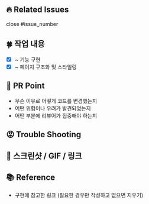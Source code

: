 ## 🔥 Related Issues
close #issue_number

## 🍀 작업 내용
- [x] ~ 기능 구현
- [x] ~ 페이지 구조화 및 스타일링

## 🌈 PR Point
- 무슨 이유로 어떻게 코드를 변경했는지
- 어떤 위험이나 우려가 발견되었는지
- 어떤 부분에 리뷰어가 집중해야 하는지

## 😡 Trouble Shooting

## 👀 스크린샷 / GIF / 링크

## 📚 Reference
- 구현에 참고한 링크 (필요한 경우만 작성하고 없으면 지우기)
